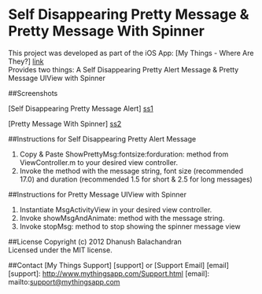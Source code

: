 Self Disappearing Pretty Message & Pretty Message With Spinner
=============================================
This project was developed as part of the iOS App: [My Things - Where Are They?] [link]   
Provides two things: A Self Disappearing Pretty Alert Message & Pretty Message UIView with Spinner

[link]: http://itunes.apple.com/us/app/my-things-where-are-they/id529353551?ls=1&mt=8

##Screenshots

[Self Disappearing Pretty Message Alert] [ss1]

[Pretty Message With Spinner] [ss2]

[ss1]: https://github.com/dhanushram/PrettyMsg/blob/master/ScreenShots/screenshot1.png
[ss2]: https://github.com/dhanushram/PrettyMsg/blob/master/ScreenShots/screenshot2.png

##Instructions for Self Disappearing Pretty Alert Message

1) Copy & Paste ShowPrettyMsg:fontsize:forduration: method from ViewController.m to your desired view controller.  
2) Invoke the method with the message string, font size (recommended 17.0) and duration (recommended 1.5 for short & 2.5 for long messages)

##Instructions for Pretty Message UIView with Spinner

1) Instantiate MsgActivityView in your desired view controller.  
2) Invoke showMsgAndAnimate: method with the message string.  
3) Invoke stopMsg: method to stop showing the spinner message view

##License
Copyright (c) 2012 Dhanush Balachandran  
Licensed under the MIT license.

##Contact
[My Things Support] [support] or [Support Email] [email]
[support]: http://www.mythingsapp.com/Support.html
[email]: mailto:support@mythingsapp.com